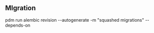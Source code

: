 ## MIgration
pdm run alembic revision --autogenerate -m "squashed migrations" --depends-on <revision>
